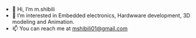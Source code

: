 - 👋 Hi, I’m m.shibili
- 👀 I’m interested in Embedded electronics, Hardwware development, 3D modeling and Animation.
- 📫 You can reach me at mshibili01@gmail.com

<!---
mshibili/mshibili is a ✨ special ✨ repository because its `README.md` (this file) appears on your GitHub profile.
You can click the Preview link to take a look at your changes.
--->
